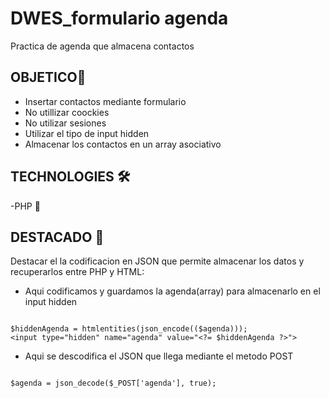 # DWES_formulario agenda
Practica de agenda que almacena contactos


## OBJETICO🎯

- Insertar contactos mediante formulario
- No utillizar coockies
- No utilizar sesiones
- Utilizar el tipo de input hidden
- Almacenar los contactos en un array asociativo

## TECHNOLOGIES 🛠

-PHP 🐘

## DESTACADO 🔂

Destacar el la codificacion en JSON que permite almacenar los datos y recuperarlos entre PHP y HTML:

- Aqui codificamos y guardamos la agenda(array) para almacenarlo en el input hidden
~~~

$hiddenAgenda = htmlentities(json_encode(($agenda)));
<input type="hidden" name="agenda" value="<?= $hiddenAgenda ?>">

~~~

- Aqui se descodifica el JSON que llega mediante el metodo POST
~~~

$agenda = json_decode($_POST['agenda'], true);

~~~







